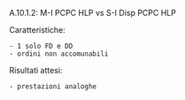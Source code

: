 A.10.1.2: M-I PCPC HLP vs S-I Disp PCPC HLP

Caratteristiche:

	- 1 solo FD e DD
	- ordini non accomunabili

Risultati attesi:
	
	- prestazioni analoghe